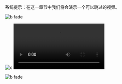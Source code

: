 系统提示：在这一章节中我们将会演示一个可以跳过的视频。

![b fade](#000)

![c](#noskip)
![o](../assets/video/104000_ED_Video.webm)

![b fade](#000)
